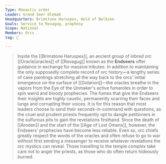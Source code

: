 ```yaml
---
Type: Monastic order
Leader: Grand Seer Olemak
Headquarters: Brimstone Haruspex, Hold of Belkzen
Goals: Service to Rovagug, prophesy
Scope: National
Members: Orcs
tag: 👥

---
```


> Inside the [[Brimstone Haruspex]], an ancient group of inbred orc [[Oracle|oracles]] of [[Rovagug]] known as the **Endseers** offer guidance in exchange for massive tributes. In addition to maintaining the only supposedly complete record of orc history—a lengthy series of cave paintings stretching all the way back to the orcs' initial emergence on the surface of [[Golarion]]—the oracles breathe in the vapors from the Eye of the Unmaker's active fumaroles in order to spin weird and bloody prophecies.
> The fumes that give the Endseers their insights are highly caustic, permanently scarring their faces and lungs and corrupting their voices. It is for this reason that most leaders choose to send their seconds-in-command with questions, as the cruel and prudent priests frequently opt to dangle petitioners in the sulfurous pits to gain the revelations firsthand. Since the death of [[Aroden]] and the start of the [[Age of Lost Omens]], however, the Endseers' prophecies have become less reliable.
> Even so, orc chiefs greatly respect the words of the oracles and often refuse to go to war without first sending a messenger to receive whatever revelations the orc mystics can reveal. Those travelling to the temple complex take care not to anger the priests, as those who do often return hideously burned.







